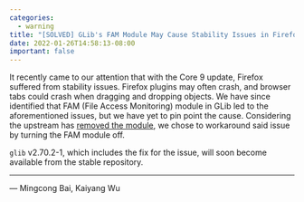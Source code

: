 ```yaml
---
categories:
  - warning
title: "[SOLVED] GLib's FAM Module May Cause Stability Issues in Firefox"
date: 2022-01-26T14:58:13-08:00
important: false
---
```


It recently came to our attention that with the Core 9 update, Firefox suffered
from stability issues. Firefox plugins may often crash, and browser tabs could
crash when dragging and dropping objects. We have since identified that FAM
(File Access Monitoring) module in GLib led to the aforementioned issues, but we
have yet to pin point the cause. Considering the upstream has 
[removed the module](https://gitlab.gnome.org/GNOME/glib/-/commit/7427bb71), we
chose to workaround said issue by turning the FAM module off.

`glib` v2.70.2-1, which includes the fix for the issue, will soon become available
from the stable repository.

---

— Mingcong Bai, Kaiyang Wu
